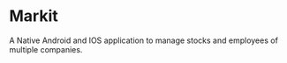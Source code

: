 # Markit
A Native Android and IOS application to manage stocks and employees of multiple companies.
